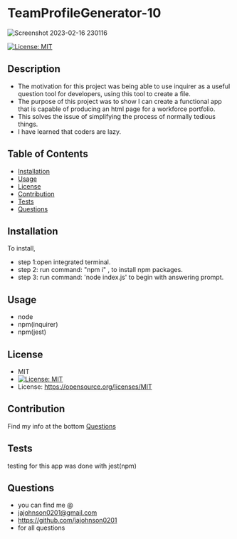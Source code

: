 # TeamProfileGenerator-10 
![Screenshot 2023-02-16 230116](https://user-images.githubusercontent.com/115191212/219553691-a82b92f6-bdb6-4e9a-8ce4-e0e10a0a11a5.jpg)

[![License: MIT](https://img.shields.io/badge/License-MIT-yellow.svg)](https://opensource.org/licenses/MIT)

## Description
- The motivation for this project was being able to use inquirer as a useful question tool for developers, using this tool to create a file.
- The purpose of this project was to show I can create a functional app that is capable of producing an html page for a workforce portfolio.
- This solves the issue of simplifying the process of normally tedious things.
- I have learned that coders are lazy.

## Table of Contents
- [Installation](#Installation)
- [Usage](#Usage)
- [License](#License)
- [Contribution](#Contribution)
- [Tests](#Tests)
- [Questions](#Questions)


## Installation
To install, 
- step 1:open integrated terminal. 
- step 2: run command: "npm i" , to install npm packages. 
- step 3: run command: 'node index.js' to begin with answering prompt. 

## Usage
- node 
- npm(inquirer) 
- npm(jest)

## License
 - MIT
 - [![License: MIT](https://img.shields.io/badge/License-MIT-yellow.svg)](https://opensource.org/licenses/MIT)
 - License: https://opensource.org/licenses/MIT

## Contribution
Find my info at the bottom [Questions](#Questions)

## Tests
testing for this app was done with jest(npm) 

## Questions
- you can find me @
- jajohnson0201@gmail.com
- https://github.com/jajohnson0201
- for all questions
